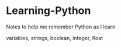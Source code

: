 # Learning-Python
Notes to help me remember Python as I learn

variables, strings, boolean, integer, float
